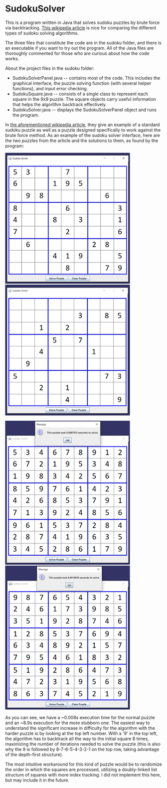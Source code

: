 # SudokuSolver
This is a program written in Java that solves sudoku puzzles by brute force via backtracking. [This wikipedia article](https://en.wikipedia.org/wiki/Sudoku_solving_algorithms) is nice for comparing the different types of sudoku solving algorithms.

The three files that constitute the code are in the sudoku folder, and there is an executable if you want to try out the program. All of the Java files are thoroughly commented for those who are curious about how the code works.

About the project files in the sudoku folder:
  - SudokuSolverPanel.java -- contains most of the code. This includes the graphical interface, the puzzle solving function (with several helper functions), and input error checking. 
  - SudokuSquare.java -- consists of a single class to represent each square in the 9x9 puzzle. The square objects carry useful information that helps the algorithm backtrack effectively.
  - SudokuSolver.java -- displays the SudokuSolverPanel object and runs the program.

In [the aforementioned wikipedia article](https://en.wikipedia.org/wiki/Sudoku_solving_algorithms), they give an example of a standard sudoku puzzle as well as a puzzle designed specifically to work against the brute force method. As an example of the sudoku solver interface, here are the two puzzles from the article and the solutions to them, as found by the program:


<img src="https://github.com/cmgodwin/SudokuSolver/blob/main/wikipedia_puzzles/easy_puzzle_start.png?raw=true" width="400" height="420"><img src="https://github.com/cmgodwin/SudokuSolver/blob/main/wikipedia_puzzles/hard_puzzle_start.png?raw=true" width="400" height="420">

<img src="https://github.com/cmgodwin/SudokuSolver/blob/main/wikipedia_puzzles/easy_puzzle_finish.png?raw=true" width="400" height="462"><img src="https://github.com/cmgodwin/SudokuSolver/blob/main/wikipedia_puzzles/hard_puzzle_finish.png?raw=true" width="400" height="462">

As you can see, we have a ~0.008s execution time for the normal puzzle and an ~8.9s execution for the more stubborn one. The easiest way to understand the significant increase in difficulty for the algorithm with the harder puzzle is by looking at the top left number. With a '9' in the top left, the algorithm has to backtrack all the way to the initial square 8 times, maximizing the number of iterations needed to solve the puzzle (this is also why the 9 is followed by 8-7-6-5-4-3-2-1 on the top row, taking advantage of the depth-first structure). 

The most intuitive workaround for this kind of puzzle would be to randomize the order in which the squares are processed, utilizing a doubly-linked list structure of squares with more index tracking. I did not implement this here, but may include it in the future.








